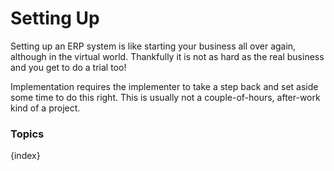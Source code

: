 # Setting Up

Setting up an ERP system is like starting your business all over again,
although in the virtual world. Thankfully it is not as hard as the real
business and you get to do a trial too!

Implementation requires the implementer to take a step back and set aside some
time to do this right. This is usually not a couple-of-hours, after-work kind
of a project.

### Topics

{index}
